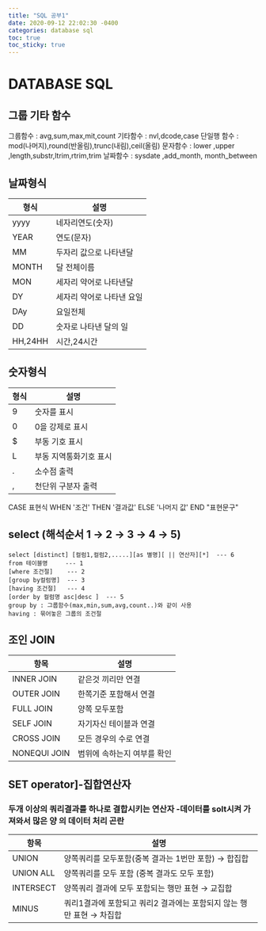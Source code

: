 ```yaml
---
title: "SQL 공부1"
date: 2020-09-12 22:02:30 -0400
categories: database sql
toc: true
toc_sticky: true
---
```



# DATABASE SQL

## 그룹 기타 함수
그룹함수 : avg,sum,max,mit,count
기타함수 : nvl,dcode,case
단일행 함수 : mod(나머지),round(반올림),trunc(내림),ceil(올림)
문자함수 : lower ,upper ,length,substr,ltrim,rtrim,trim
날짜함수 : sysdate ,add_month, month_between

## 날짜형식

| 형식| 설명 |
|--------|--------|
|    yyyy    |   네자리연도(숫자)     |
|    YEAR    |   연도(문자)     |
|    MM   |   두자리 값으로 나타낸달     |
|    MONTH   |   달 전체이름     |
|    MON    |   세자리 약어로 나타낸달     |
|    DY    |   세자리 약어로 나타낸 요일     |
|    DAy    |   요일전체     |
|    DD    |   숫자로 나타낸 달의 일     |
|    HH,24HH    |   시간,24시간     |


## 숫자형식

| 형식| 설명 |
|--------|--------|
|    9   |   숫자를 표시     |
|    0    |   0을 강제로 표시     |
|    $  |   부동 기호 표시     |
|    L   |   부동 지역통화기호 표시     |
|    .   |   소수점 출력    |
|    ,    |   천단위 구분자 출력     |


CASE 표현식 WHEN '조건' THEN '결과값' ELSE '나머지 값' END "표현문구"

## select (해석순서 1 → 2 → 3 → 4 → 5)

```
select [distinct] [컬럼1,컬럼2,.....][as 별명][ || 연산자][*]  --- 6
from 테이블명     --- 1 
[where 조건절]    --- 2
[group by컬럼명]  --- 3
[having 조건절]   --- 4
[order by 컬럼명 asc|desc ]  --- 5
group by : 그룹함수(max,min,sum,avg,count..)와 같이 사용
having : 묶어놓은 그룹의 조건절
```

## 조인 JOIN

| 항목| 설명 |
|--------|--------|
|     INNER JOIN   |    같은것 끼리만 연결    |
|     OUTER JOIN   |    한쪽기준 포함해서 연결    |
|     FULL JOIN   |    양쪽 모두포함    |
|     SELF JOIN   |    자기자신 테이블과 연결    |
|     CROSS JOIN   |    모든 경우의 수로 연결    |
|     NONEQUI JOIN   |    범위에 속하는지 여부를 확인   |

## SET operator]-집합연산자
### 두개 이상의 쿼리결과를 하나로 결합시키는 연산자 -데이터를 solt시켜 가져와서 많은 양 의 데이터 처리 곤란

| 항목 | 설명 |
|--------|--------|
|    UNION    |     양쪽쿼리를 모두포함(중복 결과는 1번만 포함) → 합집합   |
|    UNION ALL    |    양쪽쿼리를 모두 포함 (중복 결과도 모두 포함)    |
|    INTERSECT   |    양쪽쿼리 결과에 모두 포함되는 행만 표현   → 교집합   |
|    MINUS    |    쿼리1결과에 포함되고 쿼리2 결과에는 포함되지 않는 행만 표현 → 차집합    |



